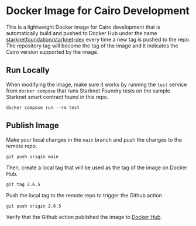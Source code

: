 # Docker Image for Cairo Development

This is a lightweight Docker image for Cairo development that is automatically build and pushed to Docker Hub under the name [starknetfoundation/starknet-dev](https://hub.docker.com/repository/docker/starknetfoundation/starknet-dev/general) every time a new tag is pushed to the repo. The repository tag will become the tag of the image and it indicates the Cairo version supported by the image.

## Run Locally

When modifying the image, make sure it works by running the `test` service from `docker compose` that runs Starknet Foundry tests on the sample Starknet smart contract found in this repo.

```
docker compose run --rm test
```

## Publish Image

Make your local changes in the `main` branch and push the changes to the remote repo.

```
git push origin main
```

Then, create a local tag that will be used as the tag of the image on Docker Hub.

```
git tag 2.6.5
```

Push the local tag to the remote repo to trigger the Github action

```
git push origin 2.6.5
```

Verify that the Github action published the image to [Docker Hub](https://hub.docker.com/repository/docker/starknetfoundation/starknet-dev/general).